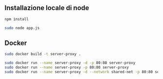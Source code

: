 
## Installazione locale di node

```bash
npm install
```

```bash
sudo node app.js
```

## Docker

```bash
sudo docker build -t server-proxy .
```

```bash
sudo docker run --name server-proxy -d -p 80:80 server-proxy
sudo docker run --name server-proxy -p 80:80 server-proxy
sudo docker run --name server-proxy -d --network shared-net -p 80:80 server-proxy

```